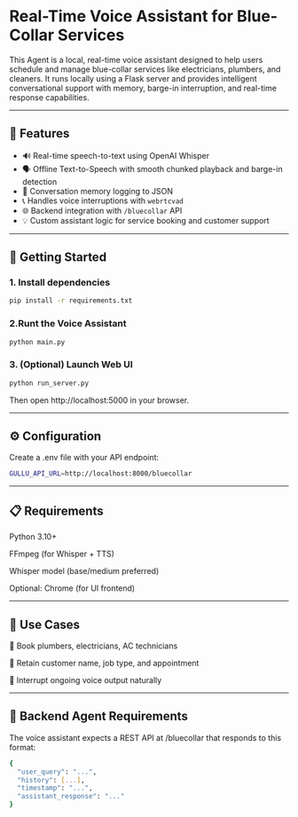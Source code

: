 # Real-Time Voice Assistant for Blue-Collar Services

This Agent is a local, real-time voice assistant designed to help users schedule and manage blue-collar services like electricians, plumbers, and cleaners. It runs locally using a Flask server and provides intelligent conversational support with memory, barge-in interruption, and real-time response capabilities.

---

## 🧠 Features

- 🔊 Real-time speech-to-text using OpenAI Whisper
- 🗣️ Offline Text-to-Speech with smooth chunked playback and barge-in detection
- 🧾 Conversation memory logging to JSON
- 📞 Handles voice interruptions with `webrtcvad`
- 🌐 Backend integration with `/bluecollar` API
- 💡 Custom assistant logic for service booking and customer support

---

## 🚀 Getting Started

### 1. Install dependencies

```bash
pip install -r requirements.txt
```

### 2.Runt the Voice Assistant
```bash
python main.py
```
### 3. (Optional) Launch Web UI

```bash
python run_server.py
```
Then open http://localhost:5000 in your browser.

---


## ⚙️ Configuration
Create a .env file with your API endpoint:
```bash
GULLU_API_URL=http://localhost:8000/bluecollar
```

---

## 📋 Requirements
Python 3.10+

FFmpeg (for Whisper + TTS)

Whisper model (base/medium preferred)

Optional: Chrome (for UI frontend)

---


## 📌 Use Cases
📅 Book plumbers, electricians, AC technicians

🧠 Retain customer name, job type, and appointment

🛑 Interrupt ongoing voice output naturally

---


## 🤖 Backend Agent Requirements

The voice assistant expects a REST API at /bluecollar that responds to this format:
```bash
{
  "user_query": "...",
  "history": [...],
  "timestamp": "...",
  "assistant_response": "..."
}
```




